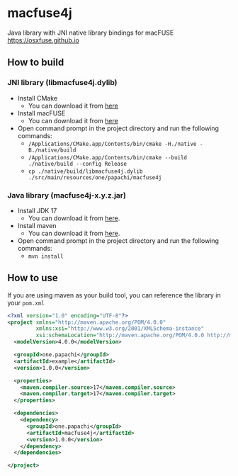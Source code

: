 # macfuse4j
Java library with JNI native library bindings for macFUSE https://osxfuse.github.io
## How to build
### JNI library (libmacfuse4j.dylib)
- Install CMake
    - You can download it from [here](https://cmake.org/download/)
- Install macFUSE
    - You can download it from [here](https://osxfuse.github.io)
- Open command prompt in the project directory and run the following commands:
    - `/Applications/CMake.app/Contents/bin/cmake -H./native -B./native/build`
    - `/Applications/CMake.app/Contents/bin/cmake --build ./native/build --config Release`
    - `cp ./native/build/libmacfuse4j.dylib ./src/main/resources/one/papachi/macfuse4j`
### Java library (macfuse4j-x.y.z.jar)
- Install JDK 17
    - You can download it from [here](https://www.oracle.com/java/technologies/downloads/).
- Install maven
    - You can download it from [here](https://maven.apache.org/download.cgi).
- Open command prompt in the project directory and run the following commands:
    - `mvn install`
## How to use
If you are using maven as your build tool, you can reference the library in your `pom.xml`
```xml
<?xml version="1.0" encoding="UTF-8"?>
<project xmlns="http://maven.apache.org/POM/4.0.0"
         xmlns:xsi="http://www.w3.org/2001/XMLSchema-instance"
         xsi:schemaLocation="http://maven.apache.org/POM/4.0.0 http://maven.apache.org/xsd/maven-4.0.0.xsd">
  <modelVersion>4.0.0</modelVersion>

  <groupId>one.papachi</groupId>
  <artifactId>example</artifactId>
  <version>1.0.0</version>

  <properties>
    <maven.compiler.source>17</maven.compiler.source>
    <maven.compiler.target>17</maven.compiler.target>
  </properties>

  <dependencies>
    <dependency>
      <groupId>one.papachi</groupId>
      <artifactId>macfuse4j</artifactId>
      <version>1.0.0</version>
    </dependency>
  </dependencies>

</project>
```
